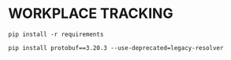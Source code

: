 # WORKPLACE TRACKING 

```
pip install -r requirements
```
```
pip install protobuf==3.20.3 --use-deprecated=legacy-resolver
```